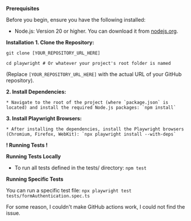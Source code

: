 **Prerequisites**

Before you begin, ensure you have the following installed:

* Node.js: Version 20 or higher. You can download it from [nodejs.org](https://nodejs.org/).

**Installation**
**1. Clone the Repository:**

   `git clone [YOUR_REPOSITORY_URL_HERE]`
   
   `cd playwright # Or whatever your project's root folder is named`

(Replace `[YOUR_REPOSITORY_URL_HERE]` with the actual URL of your GitHub repository).

**2. Install Dependencies:**

    * Navigate to the root of the project (where `package.json` is located) and install the required Node.js packages: `npm install`

**3. Install Playwright Browsers:**

    * After installing the dependencies, install the Playwright browsers (Chromium, Firefox, WebKit): `npx playwright install --with-deps`



**! Running Tests !**

**Running Tests Locally**

  * To run all tests defined in the tests/ directory: `npm test`

**Running Specific Tests**

You can run a specific test file: `npx playwright test tests/formAuthentication.spec.ts`


For some reason, I couldn't make GitHub actions work, I could not find the issue.
